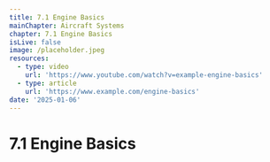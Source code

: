 ```yaml
---
title: 7.1 Engine Basics
mainChapter: Aircraft Systems
chapter: 7.1 Engine Basics
isLive: false
image: /placeholder.jpeg
resources:
  - type: video
    url: 'https://www.youtube.com/watch?v=example-engine-basics'
  - type: article
    url: 'https://www.example.com/engine-basics'
date: '2025-01-06'
---
```


# 7.1 Engine Basics
